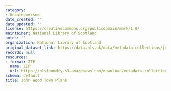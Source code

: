 ```yaml
---
category:
- Uncategorised
date_created: ''
date_updated: ''
license: https://creativecommons.org/publicdomain/mark/1.0/
maintainer: National Library of Scotland
notes: ''
organization: National Library of Scotland
original_dataset_link: https://data.nls.uk/data/metadata-collections/john-wood-town-plans/
records: null
resources:
- format: ZIP
  name: ZIP
  url: https://nlsfoundry.s3.amazonaws.com/download/metadata-collections/John-Wood-Town-Plans.zip
schema: default
title: John Wood Town Plans
---
```

